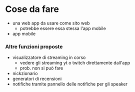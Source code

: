 Cose da fare
===

+ una web app da usare come sito web
  + potrebbe essere essa stessa l'app mobile
+ app mobile

### Altre funzioni proposte

+ visualizzatore di streaming in corso
  + vedere gli streaming yt o twitch direttamente dall'app
  + prob. non si può fare
+ nickzionario
+ generatori di recensioni
+ notifiche tramite pannello delle notifiche per gli speaker
